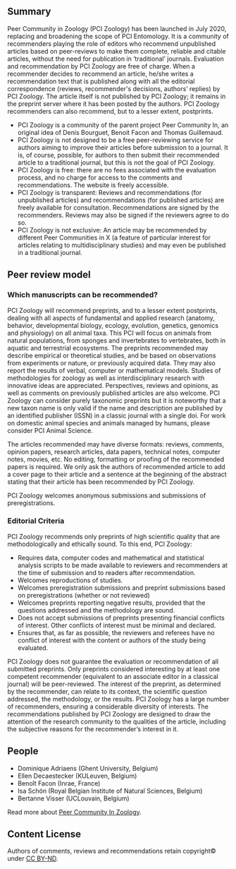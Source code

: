 ## Summary

Peer Community in Zoology (PCI Zoology) has been launched in July 2020, replacing and broadening the scope of PCI Entomology. It is a community of recommenders playing the role of editors who recommend unpublished articles based on peer-reviews to make them complete, reliable and citable articles, without the need for publication in ‘traditional’ journals. Evaluation and recommendation by PCI Zoology are free of charge. When a recommender decides to recommend an article, he/she writes a recommendation text that is published along with all the editorial correspondence (reviews, recommender's decisions, authors’ replies) by PCI Zoology. The article itself is not published by PCI Zoology; it remains in the preprint server where it has been posted by the authors. PCI Zoology recommenders can also recommend, but to a lesser extent, postprints.

*   PCI Zoology is a community of the parent project Peer Community In, an original idea of Denis Bourguet, Benoit Facon and Thomas Guillemaud.
*   PCI Zoology is not designed to be a free peer-reviewing service for authors aiming to improve their articles before submission to a journal. It is, of course, possible, for authors to then submit their recommended article to a traditional journal, but this is not the goal of PCI Zoology.
*   PCI Zoology is free: there are no fees associated with the evaluation process, and no charge for access to the comments and recommendations. The website is freely accessible.
*   PCI Zoology is transparent: Reviews and recommendations (for unpublished articles) and recommendations (for published articles) are freely available for consultation. Recommendations are signed by the recommenders. Reviews may also be signed if the reviewers agree to do so.
*   PCI Zoology is not exclusive: An article may be recommended by different Peer Communities in X (a feature of particular interest for articles relating to multidisciplinary studies) and may even be published in a traditional journal.

## Peer review model

### Which manuscripts can be recommended?

PCI Zoology will recommend preprints, and to a lesser extent postprints, dealing with all aspects of fundamental and applied research (anatomy, behavior, developmental biology, ecology, evolution, genetics, genomics and physiology) on all animal taxa. This PCI will focus on animals from natural populations, from sponges and invertebrates to vertebrates, both in aquatic and terrestrial ecosystems. The preprints recommended may describe empirical or theoretical studies, and be based on observations from experiments or nature, or previously acquired data. They may also report the results of verbal, computer or mathematical models. Studies of methodologies for zoology as well as interdisciplinary research with innovative ideas are appreciated. Perspectives, reviews and opinions, as well as comments on previously published articles are also welcome. PCI Zoology can consider purely taxonomic preprints but it is noteworthy that a new taxon name is only valid if the name and description are published by an identified publisher (ISSN) in a classic journal with a single doi. For work on domestic animal species and animals managed by humans, please consider PCI Animal Science.

The articles recommended may have diverse formats: reviews, comments, opinion papers, research articles, data papers, technical notes, computer notes, movies, etc. No editing, formatting or proofing of the recommended papers is required. We only ask the authors of recommended article to add a cover page to their article and a sentence at the beginning of the abstract stating that their article has been recommended by PCI Zoology.

PCI Zoology welcomes anonymous submissions and submissions of preregistrations.

### Editorial Criteria

PCI Zoology recommends only preprints of high scientific quality that are methodologically and ethically sound. To this end, PCI Zoology:

*   Requires data, computer codes and mathematical and statistical analysis scripts to be made available to reviewers and recommenders at the time of submission and to readers after recommendation.
*   Welcomes reproductions of studies.
*   Welcomes preregistration submissions and preprint submissions based on preregistrations (whether or not reviewed)
*   Welcomes preprints reporting negative results, provided that the questions addressed and the methodology are sound.
*   Does not accept submissions of preprints presenting financial conflicts of interest. Other conflicts of interest must be minimal and declared.
*   Ensures that, as far as possible, the reviewers and referees have no conflict of interest with the content or authors of the study being evaluated.

PCI Zoology does not guarantee the evaluation or recommendation of all submitted preprints. Only preprints considered interesting by at least one competent recommender (equivalent to an associate editor in a classical journal) will be peer-reviewed. The interest of the preprint, as determined by the recommender, can relate to its context, the scientific question addressed, the methodology, or the results. PCI Zoology has a large number of recommenders, ensuring a considerable diversity of interests. The recommendations published by PCI Zoology are designed to draw the attention of the research community to the qualities of the article, including the subjective reasons for the recommender’s interest in it.

## People

*   Dominique Adriaens (Ghent University, Belgium)
*   Ellen Decaestecker (KULeuven, Belgium)
*   Benoît Facon (Inrae, France)
*   Isa Schön (Royal Belgian Institute of Natural Sciences, Belgium)
*   Bertanne Visser (UCLouvain, Belgium)

Read more about [Peer Community In Zoology](https://zool.peercommunityin.org/about/about).

## Content License

Authors of comments, reviews and recommendations retain copyright© under [CC BY-ND](https://creativecommons.org/licenses/by-nd/4.0/).

